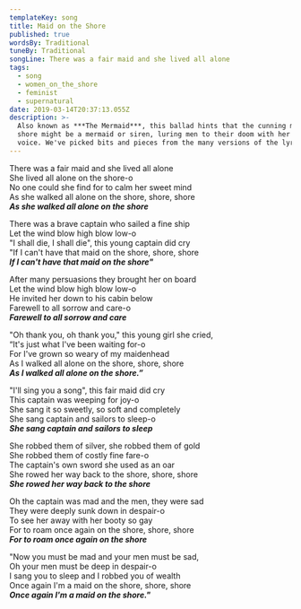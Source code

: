 ```yaml
---
templateKey: song
title: Maid on the Shore
published: true
wordsBy: Traditional
tuneBy: Traditional
songLine: There was a fair maid and she lived all alone
tags:
  - song
  - women_on_the_shore
  - feminist
  - supernatural
date: 2019-03-14T20:37:13.055Z
description: >-
  Also known as ***The Mermaid***, this ballad hints that the cunning maid on the
  shore might be a mermaid or siren, luring men to their doom with her sweet
  voice. We've picked bits and pieces from the many versions of the lyrics.
---
```

There was a fair maid and she lived all alone\
She lived all alone on the shore-o\
No one could she find for to calm her sweet mind\
As she walked all alone on the shore, shore, shore\
***As she walked all alone on the shore***

There was a brave captain who sailed a fine ship\
Let the wind blow high blow low-o\
"I shall die, I shall die", this young captain did cry\
"If I can't have that maid on the shore, shore, shore\
***If I can't have that maid on the shore"***

After many persuasions they brought her on board\
Let the wind blow high blow low-o\
He invited her down to his cabin below\
Farewell to all sorrow and care-o\
***Farewell to all sorrow and care***

"Oh thank you, oh thank you," this young girl she cried,\
“It's just what I've been waiting for-o\
For I've grown so weary of my maidenhead\
As I walked all alone on the shore, shore, shore\
***As I walked all alone on the shore.”***

"I'll sing you a song", this fair maid did cry\
This captain was weeping for joy-o\
She sang it so sweetly, so soft and completely\
She sang captain and sailors to sleep-o\
***She sang captain and sailors to sleep***

She robbed them of silver, she robbed them of gold\
She robbed them of costly fine fare-o\
The captain's own sword she used as an oar\
She rowed her way back to the shore, shore, shore\
***She rowed her way back to the shore***

Oh the captain was mad and the men, they were sad\
They were deeply sunk down in despair-o\
To see her away with her booty so gay\
For to roam once again on the shore, shore, shore\
***For to roam once again on the shore***

"Now you must be mad and your men must be sad,\
Oh your men must be deep in despair-o\
I sang you to sleep and I robbed you of wealth\
Once again I'm a maid on the shore, shore, shore\
***Once again I'm a maid on the shore."***
